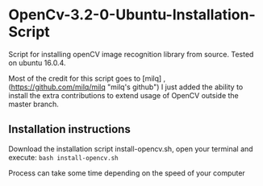 # OpenCv-3.2-0-Ubuntu-Installation-Script
Script for installing openCV image recognition library from source. Tested on ubuntu 16.0.4.

Most of the credit for this script goes to [milq] , (https://github.com/milq/milq "milq's github") I just added the ability to install the extra contributions to extend usage of OpenCV outside the master branch.
## Installation instructions
Download the installation script install-opencv.sh, open your terminal and execute:
`bash install-opencv.sh`

Process can take some time depending on the speed of your computer
